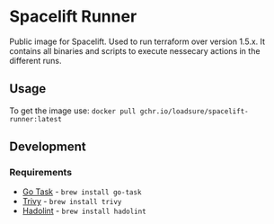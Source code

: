 # Spacelift Runner

Public image for Spacelift. Used to run terraform over version 1.5.x.
It contains all binaries and scripts to execute nessecary actions in the
different runs.

## Usage

To get the image use: `docker pull gchr.io/loadsure/spacelift-runner:latest`

## Development

### Requirements

- [Go Task](https://taskfile.dev/) - `brew install go-task`
- [Trivy](https://trivy.dev/latest/) - `brew install trivy`
- [Hadolint](https://github.com/hadolint/hadolint) - `brew install hadolint`
